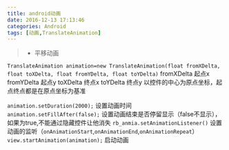 ```yaml
---
title: android动画
date: 2016-12-13 17:13:46
categories: Android
tags: [动画,TranslateAnimation]
---
```

>* 平移动画 

`TranslateAnimation animation=new TranslateAnimation(float fromXDelta, float toXDelta, float fromYDelta, float toYDelta)`
fromXDelta 起点x
fromYDelta 起点y
toXDelta 终点x
toYDelta 终点y
以控件的中心为原点坐标，起点终点都是在原点坐标为基准

`animation.setDuration(2000);` 设置动画时间
`animation.setFillAfter(false);` 设置动画结束是否停留显示（false不显示），如果为true,不能通过隐藏控件让他消失
`rb_anmia.setAnimationListener()` 设置动画的监听（`onAnimationStart`,`onAnimationEnd`,`onAnimationRepeat`）
`view.startAnimation(animation);` 启动动画




